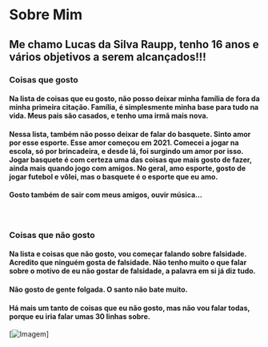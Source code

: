 # Sobre Mim

## Me chamo Lucas da Silva Raupp, tenho 16 anos e vários objetivos a serem alcançados!!!

### Coisas que gosto
#### Na lista de coisas que eu gosto, não posso deixar minha família de fora da minha primeira citação. Família, é simplesmente minha base para tudo na vida. Meus pais são casados, e tenho uma irmã mais nova.
#### Nessa lista, também não posso deixar de falar do basquete. Sinto amor por esse esporte. Esse amor começou em 2021. Comecei a jogar na escola, só por brincadeira, e desde lá, foi surgindo um amor por  isso. Jogar basquete é com certeza uma das coisas que mais gosto de fazer, ainda mais quando jogo com amigos. No geral, amo esporte, gosto de jogar futebol e vôlei, mas o basquete é o esporte que eu amo.
#### Gosto também de sair com meus amigos, ouvir música...

ㅤ

### Coisas que não gosto
#### Na lista e coisas que não gosto, vou começar falando sobre falsidade. Acredito que ninguém gosta de falsidade. Não tenho muito o que falar sobre o motivo de eu não gostar de falsidade, a palavra em si já diz tudo.
#### Não gosto de gente folgada. O santo não bate muito.
#### Há mais um tanto de coisas que eu não gosto, mas não vou falar todas, porque eu iria falar umas 30 linhas sobre.

[![Imagem](https://img.freepik.com/vetores-premium/desenho-de-linha-continua-de-jogador-de-basquete-profissional-masculino-isolado-com-conceito-de-aptidao-de-bola_500861-227.jpg?w=740)]
